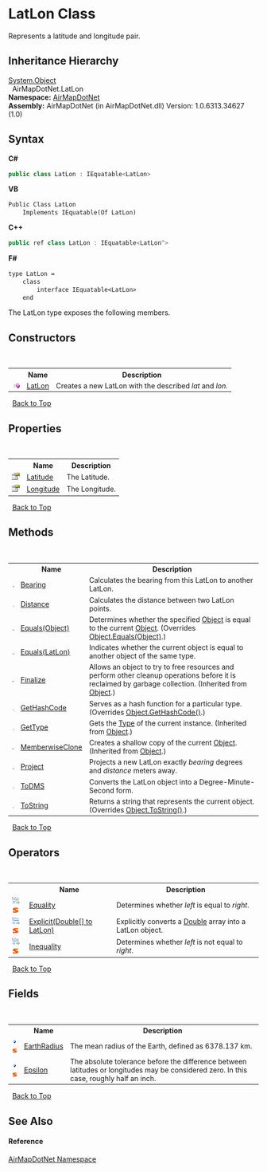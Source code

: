 # LatLon Class
 

Represents a latitude and longitude pair.


## Inheritance Hierarchy
<a href="http://msdn2.microsoft.com/en-us/library/e5kfa45b" target="_blank">System.Object</a><br />&nbsp;&nbsp;AirMapDotNet.LatLon<br />
**Namespace:**&nbsp;<a href="N_AirMapDotNet">AirMapDotNet</a><br />**Assembly:**&nbsp;AirMapDotNet (in AirMapDotNet.dll) Version: 1.0.6313.34627 (1.0)

## Syntax

**C#**<br />
``` C#
public class LatLon : IEquatable<LatLon>
```

**VB**<br />
``` VB
Public Class LatLon
	Implements IEquatable(Of LatLon)
```

**C++**<br />
``` C++
public ref class LatLon : IEquatable<LatLon^>
```

**F#**<br />
``` F#
type LatLon =  
    class
        interface IEquatable<LatLon>
    end
```

The LatLon type exposes the following members.


## Constructors
&nbsp;<table><tr><th></th><th>Name</th><th>Description</th></tr><tr><td>![Public method](media/pubmethod.gif "Public method")</td><td><a href="M_AirMapDotNet_LatLon__ctor">LatLon</a></td><td>
Creates a new LatLon with the described *lat* and *lon*.</td></tr></table>&nbsp;
<a href="#latlon-class">Back to Top</a>

## Properties
&nbsp;<table><tr><th></th><th>Name</th><th>Description</th></tr><tr><td>![Public property](media/pubproperty.gif "Public property")</td><td><a href="P_AirMapDotNet_LatLon_Latitude">Latitude</a></td><td>
The Latitude.</td></tr><tr><td>![Public property](media/pubproperty.gif "Public property")</td><td><a href="P_AirMapDotNet_LatLon_Longitude">Longitude</a></td><td>
The Longitude.</td></tr></table>&nbsp;
<a href="#latlon-class">Back to Top</a>

## Methods
&nbsp;<table><tr><th></th><th>Name</th><th>Description</th></tr><tr><td>![Public method](media/pubmethod.gif "Public method")</td><td><a href="M_AirMapDotNet_LatLon_Bearing">Bearing</a></td><td>
Calculates the bearing from this LatLon to another LatLon.</td></tr><tr><td>![Public method](media/pubmethod.gif "Public method")</td><td><a href="M_AirMapDotNet_LatLon_Distance">Distance</a></td><td>
Calculates the distance between two LatLon points.</td></tr><tr><td>![Public method](media/pubmethod.gif "Public method")</td><td><a href="M_AirMapDotNet_LatLon_Equals_1">Equals(Object)</a></td><td>
Determines whether the specified <a href="http://msdn2.microsoft.com/en-us/library/e5kfa45b" target="_blank">Object</a> is equal to the current <a href="http://msdn2.microsoft.com/en-us/library/e5kfa45b" target="_blank">Object</a>.
 (Overrides <a href="http://msdn2.microsoft.com/en-us/library/bsc2ak47" target="_blank">Object.Equals(Object)</a>.)</td></tr><tr><td>![Public method](media/pubmethod.gif "Public method")</td><td><a href="M_AirMapDotNet_LatLon_Equals">Equals(LatLon)</a></td><td>
Indicates whether the current object is equal to another object of the same type.</td></tr><tr><td>![Protected method](media/protmethod.gif "Protected method")</td><td><a href="http://msdn2.microsoft.com/en-us/library/4k87zsw7" target="_blank">Finalize</a></td><td>
Allows an object to try to free resources and perform other cleanup operations before it is reclaimed by garbage collection.
 (Inherited from <a href="http://msdn2.microsoft.com/en-us/library/e5kfa45b" target="_blank">Object</a>.)</td></tr><tr><td>![Public method](media/pubmethod.gif "Public method")</td><td><a href="M_AirMapDotNet_LatLon_GetHashCode">GetHashCode</a></td><td>
Serves as a hash function for a particular type.
 (Overrides <a href="http://msdn2.microsoft.com/en-us/library/zdee4b3y" target="_blank">Object.GetHashCode()</a>.)</td></tr><tr><td>![Public method](media/pubmethod.gif "Public method")</td><td><a href="http://msdn2.microsoft.com/en-us/library/dfwy45w9" target="_blank">GetType</a></td><td>
Gets the <a href="http://msdn2.microsoft.com/en-us/library/42892f65" target="_blank">Type</a> of the current instance.
 (Inherited from <a href="http://msdn2.microsoft.com/en-us/library/e5kfa45b" target="_blank">Object</a>.)</td></tr><tr><td>![Protected method](media/protmethod.gif "Protected method")</td><td><a href="http://msdn2.microsoft.com/en-us/library/57ctke0a" target="_blank">MemberwiseClone</a></td><td>
Creates a shallow copy of the current <a href="http://msdn2.microsoft.com/en-us/library/e5kfa45b" target="_blank">Object</a>.
 (Inherited from <a href="http://msdn2.microsoft.com/en-us/library/e5kfa45b" target="_blank">Object</a>.)</td></tr><tr><td>![Public method](media/pubmethod.gif "Public method")</td><td><a href="M_AirMapDotNet_LatLon_Project">Project</a></td><td>
Projects a new LatLon exactly *bearing* degrees and *distance* meters away.</td></tr><tr><td>![Public method](media/pubmethod.gif "Public method")</td><td><a href="M_AirMapDotNet_LatLon_ToDMS">ToDMS</a></td><td>
Converts the LatLon object into a Degree-Minute-Second form.</td></tr><tr><td>![Public method](media/pubmethod.gif "Public method")</td><td><a href="M_AirMapDotNet_LatLon_ToString">ToString</a></td><td>
Returns a string that represents the current object.
 (Overrides <a href="http://msdn2.microsoft.com/en-us/library/7bxwbwt2" target="_blank">Object.ToString()</a>.)</td></tr></table>&nbsp;
<a href="#latlon-class">Back to Top</a>

## Operators
&nbsp;<table><tr><th></th><th>Name</th><th>Description</th></tr><tr><td>![Public operator](media/puboperator.gif "Public operator")![Static member](media/static.gif "Static member")</td><td><a href="M_AirMapDotNet_LatLon_op_Equality">Equality</a></td><td>
Determines whether *left* is equal to *right*.</td></tr><tr><td>![Public operator](media/puboperator.gif "Public operator")![Static member](media/static.gif "Static member")</td><td><a href="M_AirMapDotNet_LatLon_op_Explicit">Explicit(Double[] to LatLon)</a></td><td>
Explicitly converts a <a href="http://msdn2.microsoft.com/en-us/library/643eft0t" target="_blank">Double</a> array into a LatLon object.</td></tr><tr><td>![Public operator](media/puboperator.gif "Public operator")![Static member](media/static.gif "Static member")</td><td><a href="M_AirMapDotNet_LatLon_op_Inequality">Inequality</a></td><td>
Determines whether *left* is not equal to *right*.</td></tr></table>&nbsp;
<a href="#latlon-class">Back to Top</a>

## Fields
&nbsp;<table><tr><th></th><th>Name</th><th>Description</th></tr><tr><td>![Public field](media/pubfield.gif "Public field")![Static member](media/static.gif "Static member")</td><td><a href="F_AirMapDotNet_LatLon_EarthRadius">EarthRadius</a></td><td>
The mean radius of the Earth, defined as 6378.137 km.</td></tr><tr><td>![Public field](media/pubfield.gif "Public field")![Static member](media/static.gif "Static member")</td><td><a href="F_AirMapDotNet_LatLon_Epsilon">Epsilon</a></td><td>
The absolute tolerance before the difference between latitudes or longitudes may be considered zero. In this case, roughly half an inch.</td></tr></table>&nbsp;
<a href="#latlon-class">Back to Top</a>

## See Also


#### Reference
<a href="N_AirMapDotNet">AirMapDotNet Namespace</a><br />